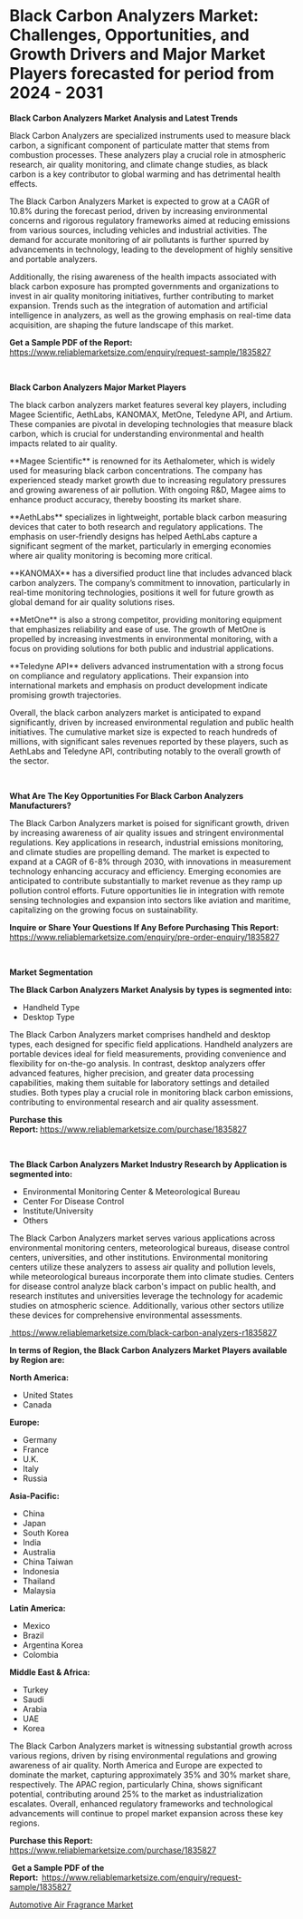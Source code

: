 <p><h1>Black Carbon Analyzers Market: Challenges, Opportunities, and Growth Drivers and Major Market Players forecasted for period from 2024 - 2031</h1></p><p><strong>Black Carbon Analyzers Market Analysis and Latest Trends</strong></p>
<p><p>Black Carbon Analyzers are specialized instruments used to measure black carbon, a significant component of particulate matter that stems from combustion processes. These analyzers play a crucial role in atmospheric research, air quality monitoring, and climate change studies, as black carbon is a key contributor to global warming and has detrimental health effects. </p><p>The Black Carbon Analyzers Market is expected to grow at a CAGR of 10.8% during the forecast period, driven by increasing environmental concerns and rigorous regulatory frameworks aimed at reducing emissions from various sources, including vehicles and industrial activities. The demand for accurate monitoring of air pollutants is further spurred by advancements in technology, leading to the development of highly sensitive and portable analyzers. </p><p>Additionally, the rising awareness of the health impacts associated with black carbon exposure has prompted governments and organizations to invest in air quality monitoring initiatives, further contributing to market expansion. Trends such as the integration of automation and artificial intelligence in analyzers, as well as the growing emphasis on real-time data acquisition, are shaping the future landscape of this market.</p></p>
<p><strong>Get a Sample PDF of the Report:&nbsp;</strong> <a href="https://www.reliablemarketsize.com/enquiry/request-sample/1835827?utm_campaign=1949&utm_medium=2&utm_source=Github&utm_content=ia&utm_term=31122024&utm_id=black-carbon-analyzers">https://www.reliablemarketsize.com/enquiry/request-sample/1835827</a></p>
<p>&nbsp;</p>
<p><strong>Black Carbon Analyzers Major Market Players</strong></p>
<p><p>The black carbon analyzers market features several key players, including Magee Scientific, AethLabs, KANOMAX, MetOne, Teledyne API, and Artium. These companies are pivotal in developing technologies that measure black carbon, which is crucial for understanding environmental and health impacts related to air quality.</p><p>**Magee Scientific** is renowned for its Aethalometer, which is widely used for measuring black carbon concentrations. The company has experienced steady market growth due to increasing regulatory pressures and growing awareness of air pollution. With ongoing R&D, Magee aims to enhance product accuracy, thereby boosting its market share.</p><p>**AethLabs** specializes in lightweight, portable black carbon measuring devices that cater to both research and regulatory applications. The emphasis on user-friendly designs has helped AethLabs capture a significant segment of the market, particularly in emerging economies where air quality monitoring is becoming more critical.</p><p>**KANOMAX** has a diversified product line that includes advanced black carbon analyzers. The company’s commitment to innovation, particularly in real-time monitoring technologies, positions it well for future growth as global demand for air quality solutions rises.</p><p>**MetOne** is also a strong competitor, providing monitoring equipment that emphasizes reliability and ease of use. The growth of MetOne is propelled by increasing investments in environmental monitoring, with a focus on providing solutions for both public and industrial applications.</p><p>**Teledyne API** delivers advanced instrumentation with a strong focus on compliance and regulatory applications. Their expansion into international markets and emphasis on product development indicate promising growth trajectories.</p><p>Overall, the black carbon analyzers market is anticipated to expand significantly, driven by increased environmental regulation and public health initiatives. The cumulative market size is expected to reach hundreds of millions, with significant sales revenues reported by these players, such as AethLabs and Teledyne API, contributing notably to the overall growth of the sector.</p></p>
<p>&nbsp;</p>
<p><strong>What Are The Key Opportunities For Black Carbon Analyzers Manufacturers?</strong></p>
<p><p>The Black Carbon Analyzers market is poised for significant growth, driven by increasing awareness of air quality issues and stringent environmental regulations. Key applications in research, industrial emissions monitoring, and climate studies are propelling demand. The market is expected to expand at a CAGR of 6-8% through 2030, with innovations in measurement technology enhancing accuracy and efficiency. Emerging economies are anticipated to contribute substantially to market revenue as they ramp up pollution control efforts. Future opportunities lie in integration with remote sensing technologies and expansion into sectors like aviation and maritime, capitalizing on the growing focus on sustainability.</p></p>
<p><strong>Inquire or Share Your Questions If Any Before Purchasing This Report:</strong> <a href="https://www.reliablemarketsize.com/enquiry/pre-order-enquiry/1835827?utm_campaign=1949&utm_medium=2&utm_source=Github&utm_content=ia&utm_term=31122024&utm_id=black-carbon-analyzers">https://www.reliablemarketsize.com/enquiry/pre-order-enquiry/1835827</a></p>
<p>&nbsp;</p>
<p><strong>Market Segmentation</strong></p>
<p><strong>The Black Carbon Analyzers Market Analysis by types is segmented into:</strong></p>
<p><ul><li>Handheld Type</li><li>Desktop Type</li></ul></p>
<p><p>The Black Carbon Analyzers market comprises handheld and desktop types, each designed for specific field applications. Handheld analyzers are portable devices ideal for field measurements, providing convenience and flexibility for on-the-go analysis. In contrast, desktop analyzers offer advanced features, higher precision, and greater data processing capabilities, making them suitable for laboratory settings and detailed studies. Both types play a crucial role in monitoring black carbon emissions, contributing to environmental research and air quality assessment.</p></p>
<p><strong>Purchase this Report:&nbsp;</strong><a href="https://www.reliablemarketsize.com/purchase/1835827?utm_campaign=1949&utm_medium=2&utm_source=Github&utm_content=ia&utm_term=31122024&utm_id=black-carbon-analyzers">https://www.reliablemarketsize.com/purchase/1835827</a></p>
<p>&nbsp;</p>
<p><strong>The Black Carbon Analyzers Market Industry Research by Application is segmented into:</strong></p>
<p><ul><li>Environmental Monitoring Center & Meteorological Bureau</li><li>Center For Disease Control</li><li>Institute/University</li><li>Others</li></ul></p>
<p><p>The Black Carbon Analyzers market serves various applications across environmental monitoring centers, meteorological bureaus, disease control centers, universities, and other institutions. Environmental monitoring centers utilize these analyzers to assess air quality and pollution levels, while meteorological bureaus incorporate them into climate studies. Centers for disease control analyze black carbon's impact on public health, and research institutes and universities leverage the technology for academic studies on atmospheric science. Additionally, various other sectors utilize these devices for comprehensive environmental assessments.</p></p>
<p><a href="https://www.reliablemarketsize.com/black-carbon-analyzers-r1835827?utm_campaign=1949&utm_medium=2&utm_source=Github&utm_content=ia&utm_term=31122024&utm_id=black-carbon-analyzers">&nbsp;https://www.reliablemarketsize.com/black-carbon-analyzers-r1835827</a></p>
<p><strong>In terms of Region, the Black Carbon Analyzers Market Players available by Region are:</strong></p>
<p>
    <p> <strong> North America: </strong>
        <ul>
            <li>United States</li>
            <li>Canada</li>
        </ul>
        </p> 
    <p> <strong> Europe: </strong>
        <ul>
            <li>Germany</li>
            <li>France</li>
            <li>U.K.</li>
            <li>Italy</li>
            <li>Russia</li>
        </ul>
        </p> 
    <p> <strong> Asia-Pacific: </strong>
        <ul>
            <li>China</li>
            <li>Japan</li>
            <li>South Korea</li>
            <li>India</li>
            <li>Australia</li>
            <li>China Taiwan</li>
            <li>Indonesia</li>
            <li>Thailand</li>
            <li>Malaysia</li>
        </ul>
        </p> 
    <p> <strong> Latin America: </strong>
        <ul>
            <li>Mexico</li>
            <li>Brazil</li>
            <li>Argentina Korea</li>
            <li>Colombia</li>
        </ul>
        </p> 
    <p> <strong> Middle East & Africa: </strong>
        <ul>
            <li>Turkey</li>
            <li>Saudi</li>
            <li>Arabia</li>
            <li>UAE</li>
            <li>Korea</li>
        </ul>
    </p>
    </p>
<p><p>The Black Carbon Analyzers market is witnessing substantial growth across various regions, driven by rising environmental regulations and growing awareness of air quality. North America and Europe are expected to dominate the market, capturing approximately 35% and 30% market share, respectively. The APAC region, particularly China, shows significant potential, contributing around 25% to the market as industrialization escalates. Overall, enhanced regulatory frameworks and technological advancements will continue to propel market expansion across these key regions.</p></p>
<p><strong>Purchase this Report: </strong><a href="https://www.reliablemarketsize.com/purchase/1835827?utm_campaign=1949&utm_medium=2&utm_source=Github&utm_content=ia&utm_term=31122024&utm_id=black-carbon-analyzers">https://www.reliablemarketsize.com/purchase/1835827</a></p>
<p>&nbsp;<strong>Get a Sample PDF of the Report:&nbsp;&nbsp;</strong><a href="https://www.reliablemarketsize.com/enquiry/request-sample/1835827?utm_campaign=1949&utm_medium=2&utm_source=Github&utm_content=ia&utm_term=31122024&utm_id=black-carbon-analyzers">https://www.reliablemarketsize.com/enquiry/request-sample/1835827</a></p>
<p><strong></strong></p>
<p><p><a href="https://github.com/ashepherd82/Market-Research-Report-List-6/blob/main/automotive-air-fragrance-market.md?utm_campaign=1949&utm_medium=2&utm_source=Github&utm_content=ia&utm_term=31122024&utm_id=black-carbon-analyzers">Automotive Air Fragrance Market</a></p></p>